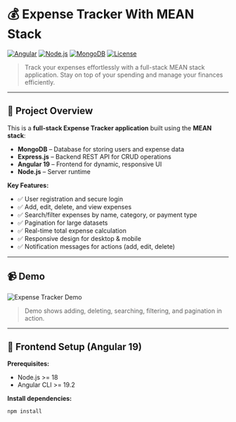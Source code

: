 # 💰 Expense Tracker With MEAN Stack

[![Angular](https://img.shields.io/badge/Angular-19.2.12-red?logo=angular)](https://angular.io/)
[![Node.js](https://img.shields.io/badge/Node.js-18.16.0-green?logo=node.js)](https://nodejs.org/)
[![MongoDB](https://img.shields.io/badge/MongoDB-6.0.7-brightgreen?logo=mongodb)](https://www.mongodb.com/)
[![License](https://img.shields.io/badge/License-MIT-blue)](LICENSE)

> Track your expenses effortlessly with a full-stack MEAN stack application. Stay on top of your spending and manage your finances efficiently.

---

## 🚀 Project Overview

This is a **full-stack Expense Tracker application** built using the **MEAN stack**:

- **MongoDB** – Database for storing users and expense data
- **Express.js** – Backend REST API for CRUD operations
- **Angular 19** – Frontend for dynamic, responsive UI
- **Node.js** – Server runtime

**Key Features:**

- ✅ User registration and secure login
- ✅ Add, edit, delete, and view expenses
- ✅ Search/filter expenses by name, category, or payment type
- ✅ Pagination for large datasets
- ✅ Real-time total expense calculation
- ✅ Responsive design for desktop & mobile
- ✅ Notification messages for actions (add, edit, delete)

---

## 📹 Demo

![Expense Tracker Demo](https://user-images.githubusercontent.com/yourusername/demo.gif)

> Demo shows adding, deleting, searching, filtering, and pagination in action.

---

## 🧩 Frontend Setup (Angular 19)

**Prerequisites:**

- Node.js >= 18
- Angular CLI >= 19.2

**Install dependencies:**

```bash
npm install
```

